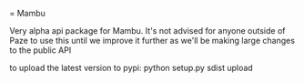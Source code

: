 = Mambu 

Very alpha api package for Mambu. It's not advised for anyone outside of 
Paze to use this until we improve it further as we'll be making large changes
to the public API


to upload the latest version to pypi: python setup.py sdist upload
